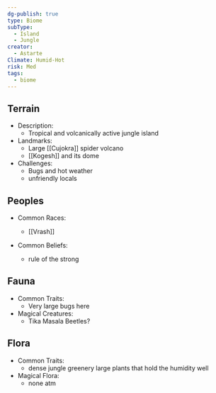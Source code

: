 ```yaml
---
dg-publish: true
type: Biome
subType:
  - Island
  - Jungle
creator:
  - Astarte
Climate: Humid-Hot
risk: Med
tags:
  - biome
---
```

## Terrain
- Description:
	- Tropical and volcanically active jungle island
- Landmarks:
	- Large [[Cujokra]] spider volcano
	- [[Kogesh]] and its dome
- Challenges:
	- Bugs and hot weather
	- unfriendly locals
##  Peoples
- Common Races:
	- [[Vrash]]

- Common Beliefs:
	- rule of the strong
## Fauna
- Common Traits:
	- Very large bugs here
- Magical Creatures:
	- Tika Masala Beetles?
## Flora
- Common Traits:
	- dense jungle greenery large plants that hold the humidity well
- Magical Flora:
	- none atm